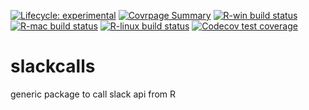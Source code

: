 <!-- badges: start -->
[![Lifecycle: experimental](https://img.shields.io/badge/lifecycle-experimental-orange.svg)](https://www.tidyverse.org/lifecycle/#experimental)
[![Covrpage Summary](https://img.shields.io/badge/covrpage-Last_Build_2020_01_26-brightgreen.svg)](http://tinyurl.com/ux5kpl9)
[![R-win build status](https://github.com/yonicd/slackcalls/workflows/R-win/badge.svg)](https://github.com/yonicd/slackcalls)
[![R-mac build status](https://github.com/yonicd/slackcalls/workflows/R-mac/badge.svg)](https://github.com/yonicd/slackcalls)
[![R-linux build status](https://github.com/yonicd/slackcalls/workflows/R-linux/badge.svg)](https://github.com/yonicd/slackcalls)
[![Codecov test coverage](https://codecov.io/gh/yonicd/slackcalls/branch/master/graph/badge.svg)](https://codecov.io/gh/yonicd/slackcalls?branch=master)
<!-- badges: end -->

# slackcalls
generic package to call slack api from R
